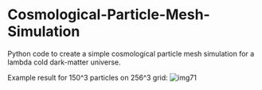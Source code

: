 # Cosmological-Particle-Mesh-Simulation
Python code to create a simple cosmological particle mesh simulation for a lambda cold dark-matter universe.

Example result for 150^3 particles on 256^3 grid:
![img71](https://user-images.githubusercontent.com/51052495/94725208-b47e1080-035b-11eb-8ef4-d5f65a6c232e.png)
